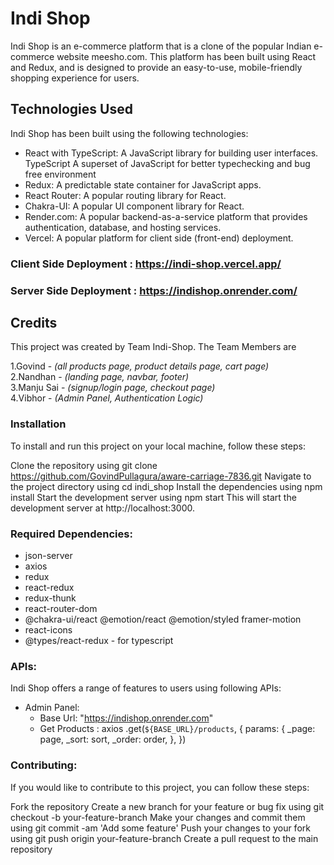# Indi Shop
Indi Shop is an e-commerce platform that is a clone of the popular Indian e-commerce website meesho.com. This platform has been built using React and Redux, and is designed to provide an easy-to-use, mobile-friendly shopping experience for users.

## Technologies Used
Indi Shop has been built using the following technologies:

- React with TypeScript: A JavaScript library for building user interfaces. TypeScript A superset of JavaScript for better typechecking and bug free environment
- Redux: A predictable state container for JavaScript apps.
- React Router: A popular routing library for React.
- Chakra-UI: A popular UI component library for React.
- Render.com: A popular backend-as-a-service platform that provides authentication, database, and hosting services.
- Vercel: A popular platform for client side (front-end) deployment.



### Client Side Deployment : https://indi-shop.vercel.app/
### Server Side Deployment : https://indishop.onrender.com/


## Credits
This project was created by Team Indi-Shop. The Team Members are 
<br>

1.Govind - _(all products page, product details page, cart page)_
<br> 
2.Nandhan -  _(landing page, navbar, footer)_
<br> 
3.Manju Sai - _(signup/login page, checkout page)_
<br> 
4.Vibhor -  _(Admin Panel, Authentication Logic)_

### Installation
To install and run this project on your local machine, follow these steps:

Clone the repository using git clone https://github.com/GovindPullagura/aware-carriage-7836.git
Navigate to the project directory using cd indi_shop
Install the dependencies using npm install
Start the development server using npm start
This will start the development server at http://localhost:3000.

### Required Dependencies:
   - json-server
   - axios
   - redux
   - react-redux
   - redux-thunk
   - react-router-dom
   - @chakra-ui/react @emotion/react @emotion/styled framer-motion
   - react-icons
   - @types/react-redux - for typescript

### APIs:
Indi Shop offers a range of features to users using following APIs:

   - Admin Panel:
       - Base Url: "https://indishop.onrender.com"
       - Get Products :
       axios
      .get(`${BASE_URL}/products`, {
        params: {
          _page: page,
          _sort: sort,
          _order: order,
        },
      })



### Contributing:

If you would like to contribute to this project, you can follow these steps:

Fork the repository
Create a new branch for your feature or bug fix using git checkout -b your-feature-branch
Make your changes and commit them using git commit -am 'Add some feature'
Push your changes to your fork using git push origin your-feature-branch
Create a pull request to the main repository
